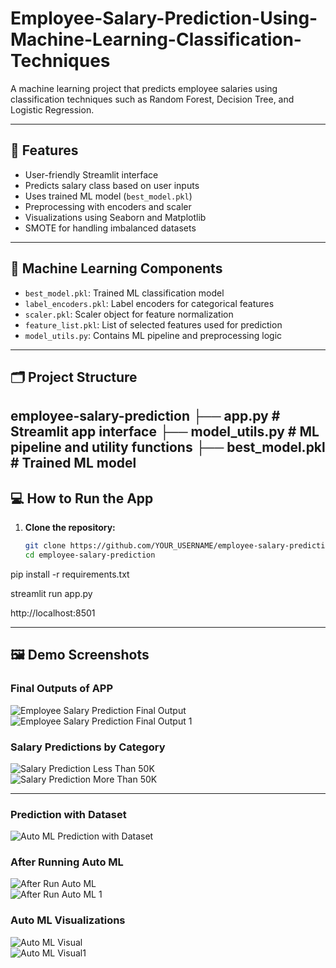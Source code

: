 # Employee-Salary-Prediction-Using-Machine-Learning-Classification-Techniques
A machine learning project that predicts employee salaries using classification techniques such as Random Forest, Decision Tree, and Logistic Regression.

---

## 🚀 Features

- User-friendly Streamlit interface
- Predicts salary class based on user inputs
- Uses trained ML model (`best_model.pkl`)
- Preprocessing with encoders and scaler
- Visualizations using Seaborn and Matplotlib
- SMOTE for handling imbalanced datasets

---

## 🧠 Machine Learning Components

- `best_model.pkl`: Trained ML classification model
- `label_encoders.pkl`: Label encoders for categorical features
- `scaler.pkl`: Scaler object for feature normalization
- `feature_list.pkl`: List of selected features used for prediction
- `model_utils.py`: Contains ML pipeline and preprocessing logic

---

## 🗂️ Project Structure
employee-salary-prediction
├── app.py                   # Streamlit app interface
├── model_utils.py           # ML pipeline and utility functions
├── best_model.pkl           # Trained ML model
---

## 💻 How to Run the App

1. **Clone the repository:**

   ```bash
   git clone https://github.com/YOUR_USERNAME/employee-salary-prediction.git
   cd employee-salary-prediction

pip install -r requirements.txt

streamlit run app.py

http://localhost:8501

---

## 🖼️ Demo Screenshots

### Final Outputs of APP

![Employee Salary Prediction Final Output](Employee_salary_prediction_final_output.png)  
![Employee Salary Prediction Final Output 1](Employee_salary_prediction_final_output1.png)  

### Salary Predictions by Category

![Salary Prediction Less Than 50K](salary_prediction_less_than_50K.png)  
![Salary Prediction More Than 50K](salary_prediction_more_than_50K.png)  

---

### Prediction with Dataset

![Auto ML Prediction with Dataset](Auto_ML_Prediction_with_Dataset.png)  


### After Running Auto ML

![After Run Auto ML](After_Run_Auto_ML.png)  
![After Run Auto ML 1](After_Run_Auto_ML_1.png)  


### Auto ML Visualizations

![Auto ML Visual](Auto_ML_Visual.png)  
![Auto ML Visual1](Auto_ML_Visual_1.png)  


